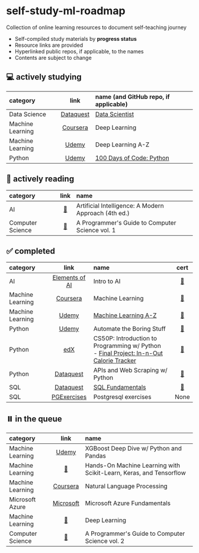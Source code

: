 # self-study-ml-roadmap
Collection of online learning resources to document self-teaching journey

- Self-compiled study materials by **progress status**
- Resource links are provided
- Hyperlinked public repos, if applicable, to the names
- Contents are subject to change

## ️💻 **actively studying**

| category | link | name (and GitHub repo, if applicable) | 
| :-- | :--: | :-- | 
| Data Science | [Dataquest](https://www.dataquest.io/path/data-scientist/) | [Data Scientist](https://github.com/marilynyi/dataquest-data-scientist) |
| Machine Learning | [Coursera](https://www.coursera.org/specializations/deep-learning#courses) | Deep Learning |
| Machine Learning | [Udemy](https://www.udemy.com/course/deeplearning/) | Deep Learning A-Z
| Python | [Udemy](https://www.udemy.com/course/100-days-of-code/) | [100 Days of Code: Python](https://github.com/marilynyi/100-days-of-code-python) |

## ️📖 **actively reading**
| category | link | name | 
| :-- | :--: | :-- | 
| AI | [📖](https://www.amazon.com/Artificial-Intelligence-A-Modern-Approach/dp/0134610997) | Artificial Intelligence: A Modern Approach (4th ed.) | 
| Computer Science | [📖](https://www.amazon.com/Programmers-Guide-Computer-Science-self-taught/dp/195120400X) | A Programmer's Guide to Computer Science vol. 1 |

## ✅ **completed**
| category | link | name | cert |
| :-- | :--: | :-- | :--: |
| AI | [Elements of AI](https://www.elementsofai.com/) | Intro to AI | [🔖](https://github.com/marilynyi/self-study-ml-progress/blob/main/certificates/elements-of-ai--intro-to-ai.png)
| Machine Learning | [Coursera](https://www.coursera.org/specializations/machine-learning-introduction#courses) | Machine Learning | [🔖](https://github.com/marilynyi/self-study-ml-progress/blob/main/certificates/machine-learning-coursera.pdf)
| Machine Learning | [Udemy](https://www.udemy.com/course/machinelearning/) | [Machine Learning A-Z](https://github.com/marilynyi/machine-learning-a-z) | [🔖](https://github.com/marilynyi/self-study-ml-progress/blob/main/certificates/udemy-machine-learning-a-z.pdf)
| Python | [Udemy](https://www.udemy.com/course/automate/) | Automate the Boring Stuff | [🔖](https://github.com/marilynyi/self-study-ML-curriculum/blob/main/certificates/automate-the-boring-stuff-with-python.jpg)
| Python | [edX](https://cs50.harvard.edu/python/2022/) | CS50P: Introduction to Programming w/ Python <br> - [Final Project: In-n-Out Calorie Tracker](https://github.com/marilynyi/in-n-out-calorie-tracker) | [🔖](https://github.com/marilynyi/self-study-ML-curriculum/blob/main/certificates/CS50P.png)
| Python | [Dataquest](https://www.dataquest.io/path/apis-and-web-scraping-with-python-skill-path/) | APIs and Web Scraping w/ Python | [🔖](https://github.com/marilynyi/self-study-ML-curriculum/blob/main/certificates/dataquest-apis-and-web-scraping-with-python.pdf) |
| SQL | [Dataquest](https://www.dataquest.io/path/sql-skills) | [SQL Fundamentals](https://github.com/marilynyi/dataquest-sql-fundamentals) | [🔖](https://github.com/marilynyi/self-study-ml-progress/blob/main/certificates/dataquest-sql-fundamentals.pdf) |
| SQL | [PGExercises](https://pgexercises.com/) | Postgresql exercises | None |

## ️⏸️ **in the queue**
| category | link | name | 
| :-- | :--: | :-- | 
| Machine Learning | [Udemy](https://www.udemy.com/course/xgboost-deep-dive-hands-on-machine-learning-data-science/) | XGBoost Deep Dive w/ Python and Pandas | 
| Machine Learning | [📖](https://www.amazon.com/_/dp/1098125975) | Hands-On Machine Learning with Scikit-Learn, Keras, and Tensorflow |
| Machine Learning | [Coursera](https://www.coursera.org/specializations/natural-language-processing) | Natural Language Processing |
| Microsoft Azure | [Microsoft](https://learn.microsoft.com/en-us/certifications/azure-fundamentals/) | Microsoft Azure Fundamentals |
| Machine Learning | [📖](https://www.amazon.com/Deep-Learning-Adaptive-Computation-Machine/dp/0262035618) | Deep Learning |
| Computer Science | [📖](https://www.amazon.com/Programmers-Guide-Computer-Science-Vol/dp/1951204042) | A Programmer's Guide to Computer Science vol. 2 |





